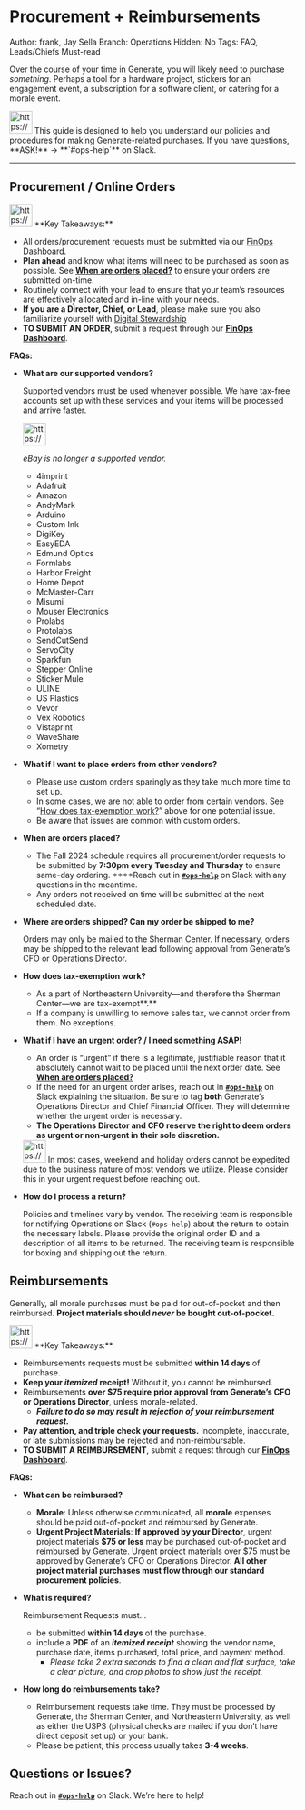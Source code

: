 # Procurement + Reimbursements

Author: frank, Jay Sella
Branch: Operations
Hidden: No
Tags: FAQ, Leads/Chiefs Must-read

Over the course of your time in Generate, you will likely need to purchase *something*. Perhaps a tool for a hardware project, stickers for an engagement event, a subscription for a software client, or catering for a morale event.

<aside>
<img src="https://www.notion.so/icons/info-alternate_blue.svg" alt="https://www.notion.so/icons/info-alternate_blue.svg" width="40px" /> This guide is designed to help you understand our policies and procedures for making Generate-related purchases. If you have questions, **ASK!** → **`#ops-help`** on Slack.

</aside>

---

## **Procurement / Online Orders**

<aside>
<img src="https://www.notion.so/icons/clipping_green.svg" alt="https://www.notion.so/icons/clipping_green.svg" width="40px" /> **Key Takeaways:**

- All orders/procurement requests must be submitted via our [FinOps Dashboard](https://finops.generatenu.com).
- **Plan ahead** and know what items will need to be purchased as soon as possible. See [**When are orders placed?**](Procurement%20+%20Reimbursements%205e02a4837a6b424990237b436dce066a.md) to ensure your orders are submitted on-time.
- Routinely connect with your lead to ensure that your team’s resources are effectively allocated and in-line with your needs.
- **If you are a Director, Chief, or Lead**, please make sure you also familiarize yourself with [Digital Stewardship](Digital%20Stewardship%2039a51d1e3f4447419eb43c4d9601167d.md)
- **TO SUBMIT AN ORDER**, submit a request through our [**FinOps Dashboard**](https://finops.generatenu.com/orders/new).
</aside>

**FAQs:**

- **What are our supported vendors?**
    
    Supported vendors must be used whenever possible. We have tax-free accounts set up with these services and your items will be processed and arrive faster.
    
    <aside>
    <img src="https://www.notion.so/icons/info-alternate_orange.svg" alt="https://www.notion.so/icons/info-alternate_orange.svg" width="40px" />
    
    *eBay is no longer a supported vendor.*
    
    </aside>
    
    - 4imprint
    - Adafruit
    - Amazon
    - AndyMark
    - Arduino
    - Custom Ink
    - DigiKey
    - EasyEDA
    - Edmund Optics
    - Formlabs
    - Harbor Freight
    - Home Depot
    - McMaster-Carr
    - Misumi
    - Mouser Electronics
    - Prolabs
    - Protolabs
    - SendCutSend
    - ServoCity
    - Sparkfun
    - Stepper Online
    - Sticker Mule
    - ULINE
    - US Plastics
    - Vevor
    - Vex Robotics
    - Vistaprint
    - WaveShare
    - Xometry
- **What if I want to place orders from other vendors?**
    - Please use custom orders sparingly as they take much more time to set up.
    - In some cases, we are not able to order from certain vendors. See “[How does tax-exemption work?](Procurement%20+%20Reimbursements%205e02a4837a6b424990237b436dce066a.md)” above for one potential issue.
    - Be aware that issues are common with custom orders.
- **When are orders placed?**
    - The Fall 2024 schedule requires all procurement/order requests to be submitted by **7:30pm every Tuesday and Thursday** to ensure same-day ordering. ****Reach out in [**`#ops-help`**](https://sherman-center.slack.com/channels/ops-help) on Slack with any questions in the meantime.
    - Any orders not received on time will be submitted at the next scheduled date.
- **Where are orders shipped? Can my order be shipped to me?**
    
    Orders may only be mailed to the Sherman Center. If necessary, orders may be shipped to the relevant lead following approval from Generate’s CFO or Operations Director.
    
- **How does tax-exemption work?**
    - As a part of Northeastern University—and therefore the Sherman Center—we are tax-exempt**.**
    - If a company is unwilling to remove sales tax, we cannot order from them. No exceptions.
- **What if I have an urgent order? / I need something ASAP!**
    - An order is “urgent” if there is a legitimate, justifiable reason that it absolutely cannot wait to be placed until the next order date. See [**When are orders placed?**](Procurement%20+%20Reimbursements%205e02a4837a6b424990237b436dce066a.md)
    - If the need for an urgent order arises, reach out in [**`#ops-help`**](https://sherman-center.slack.com/channels/ops-help) on Slack explaining the situation. Be sure to tag **both** Generate’s Operations Director and Chief Financial Officer. They will determine whether the urgent order is necessary.
    - **The Operations Director and CFO reserve the right to deem orders as urgent or non-urgent in their sole discretion.**
    
    <aside>
    <img src="https://www.notion.so/icons/info-alternate_blue.svg" alt="https://www.notion.so/icons/info-alternate_blue.svg" width="40px" /> In most cases, weekend and holiday orders cannot be expedited due to the business nature of most vendors we utilize. Please consider this in your urgent request before reaching out.
    
    </aside>
    
- **How do I process a return?**
    
    Policies and timelines vary by vendor. The receiving team is responsible for notifying Operations on Slack (`#ops-help`) about the return to obtain the necessary labels. Please provide the original order ID and a description of all items to be returned. The receiving team is responsible for boxing and shipping out the return.
    

## **Reimbursements**

Generally, all morale purchases must be paid for out-of-pocket and then reimbursed. **Project materials should *never* be bought out-of-pocket.**

<aside>
<img src="https://www.notion.so/icons/clipping_green.svg" alt="https://www.notion.so/icons/clipping_green.svg" width="40px" /> **Key Takeaways:**

- Reimbursements requests must be submitted **within 14 days** of purchase.
- **Keep your *itemized* receipt!** Without it, you cannot be reimbursed.
- Reimbursements **over $75 require** **prior approval from Generate’s CFO or Operations Director**, unless morale-related.
    - ***Failure to do so may result in rejection of your reimbursement request.***
- **Pay attention, and triple check your requests.** Incomplete, inaccurate, or late submissions may be rejected and non-reimbursable.
- **TO SUBMIT A REIMBURSEMENT**, submit a request through our [**FinOps Dashboard**](https://finops.generatenu.com/reimbursements/new).
</aside>

**FAQs:**

- **What can be reimbursed?**
    - **Morale**: Unless otherwise communicated, all **morale** expenses should be paid out-of-pocket and reimbursed by Generate.
    - **Urgent Project Materials**: **If approved by your Director**, urgent project materials **$75 or less** may be purchased out-of-pocket and reimbursed by Generate. Urgent project materials over $75 must be approved by Generate’s CFO or Operations Director. **All other project material purchases must flow through our standard procurement policies**.
- **What is required?**
    
    Reimbursement Requests must…
    
    - be submitted **within 14 days** of the purchase.
    - include a **PDF** of an ***itemized receipt*** showing the vendor name, purchase date, items purchased, total price, and payment method.
        - *Please take 2 extra seconds to find a clean and flat surface, take a clear picture, and crop photos to show just the receipt.*
- **How long do reimbursements take?**
    - Reimbursement requests take time. They must be processed by Generate, the Sherman Center, and Northeastern University, as well as either the USPS (physical checks are mailed if you don’t have direct deposit set up) or your bank.
    - Please be patient; this process usually takes **3-4 weeks**.

## Questions or Issues?

Reach out in [**`#ops-help`**](https://sherman-center.slack.com/channels/ops-help) on Slack. We’re here to help!